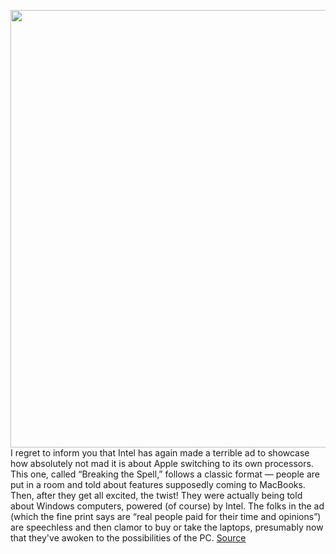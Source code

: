 <img src='https://cdn.vox-cdn.com/thumbor/9-ZSNapJ93OvrCeoKEnO1xm0z84=/0x0:2880x1597/1200x800/filters:focal(1210x569:1670x1029)/cdn.vox-cdn.com/uploads/chorus_image/image/69956921/Screen_Shot_2021_10_05_at_2.12.50_PM.0.png' width='700px' /><br/>
I regret to inform you that Intel has again made a terrible ad to showcase how absolutely not mad it is about Apple switching to its own processors. This one, called “Breaking the Spell,” follows a classic format — people are put in a room and told about features supposedly coming to MacBooks. Then, after they get all excited, the twist! They were actually being told about Windows computers, powered (of course) by Intel. The folks in the ad (which the fine print says are “real people paid for their time and opinions”) are speechless and then clamor to buy or take the laptops, presumably now that they've awoken to the possibilities of the PC.
<a href='https://www.theverge.com/2021/10/5/22711517/intel-anti-apple-ad-m1-innovation-social-experiment'> Source <a/>